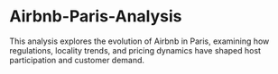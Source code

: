# Airbnb-Paris-Analysis
This analysis explores the evolution of Airbnb in Paris, examining how regulations, locality trends, and pricing dynamics have shaped host participation and customer demand.
